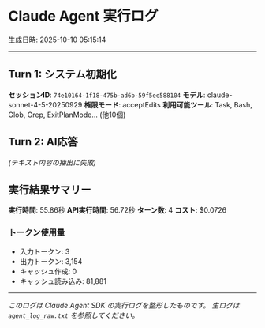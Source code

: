 # Claude Agent 実行ログ

生成日時: 2025-10-10 05:15:14

---

## Turn 1: システム初期化

**セッションID**: `74e10164-1f18-475b-ad6b-59f5ee588104`
**モデル**: claude-sonnet-4-5-20250929
**権限モード**: acceptEdits
**利用可能ツール**: Task, Bash, Glob, Grep, ExitPlanMode... (他10個)

## Turn 2: AI応答

*(テキスト内容の抽出に失敗)*

## 実行結果サマリー

**実行時間**: 55.86秒
**API実行時間**: 56.72秒
**ターン数**: 4
**コスト**: $0.0726

### トークン使用量
- 入力トークン: 3
- 出力トークン: 3,154
- キャッシュ作成: 0
- キャッシュ読み込み: 81,881

---

*このログは Claude Agent SDK の実行ログを整形したものです。*
*生ログは `agent_log_raw.txt` を参照してください。*